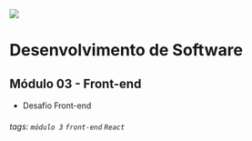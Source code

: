 ![](https://i.imgur.com/xG74tOh.png)

# Desenvolvimento de Software

## Módulo 03 - Front-end

- Desafio Front-end

###### tags: `módulo 3` `front-end` `React`
